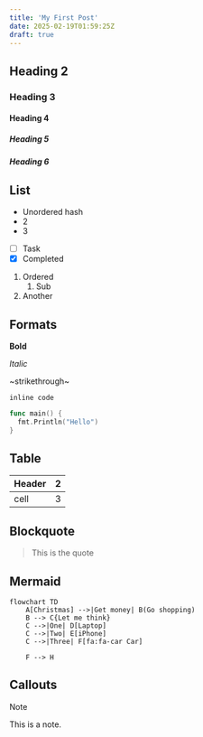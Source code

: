 ```yaml
---
title: 'My First Post'
date: 2025-02-19T01:59:25Z
draft: true
---
```


## Heading 2

### Heading 3

#### Heading 4

##### Heading 5

##### Heading 6

## List

- Unordered hash
- 2
- 3

- [ ] Task
- [x] Completed

1. Ordered
    1. Sub
2. Another

## Formats

**Bold**

*Italic*

~strikethrough~

`inline code`

```go
func main() {
  fmt.Println("Hello")
}
```

## Table

| Header | 2 |
| ------ | - |
| cell   | 3 |

## Blockquote

> This is the quote

## Mermaid

```mermaid
flowchart TD
    A[Christmas] -->|Get money| B(Go shopping)
    B --> C{Let me think}
    C -->|One| D[Laptop]
    C -->|Two| E[iPhone]
    C -->|Three| F[fa:fa-car Car]

    F --> H
```

## Callouts

> [!NOTE]
> This is a note.
